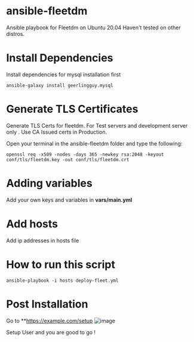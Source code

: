# ansible-fleetdm
Ansible playbook for Fleetdm on Ubuntu 20.04
Haven't tested on other distros. 
# Install Dependencies 
Install dependencies for mysql installation first 
```
ansible-galaxy install geerlingguy.mysql
```
# Generate TLS Certificates
Generate TLS Certs for fleetdm.
For Test servers and development server only . Use CA Issued certs in Production.

Open your terminal in the ansible-fleetdm folder and type the following: 
```
openssl req -x509 -nodes -days 365 -newkey rsa:2048 -keyout conf/tls/fleetdm.key -out conf/tls/fleetdm.crt
```

# Adding variables 
Add your own keys and variables in **vars/main.yml** 

# Add hosts 
Add ip addresses in hosts file 

# How to run this script
```
ansible-playbook -i hosts deploy-fleet.yml
```
# Post Installation 
Go to **https://example.com/setup 
![image](https://user-images.githubusercontent.com/25970310/109800931-cf72ea80-7c43-11eb-89db-c860cbc03542.png)
 
 Setup User and you are good to go !
